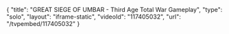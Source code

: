 {
    "title": "GREAT SIEGE OF UMBAR - Third Age Total War Gameplay",
    "type": "solo",
    "layout": "iframe-static",
    "videoId": "117405032",
    "url": "\/tvpembed\/117405032"
}